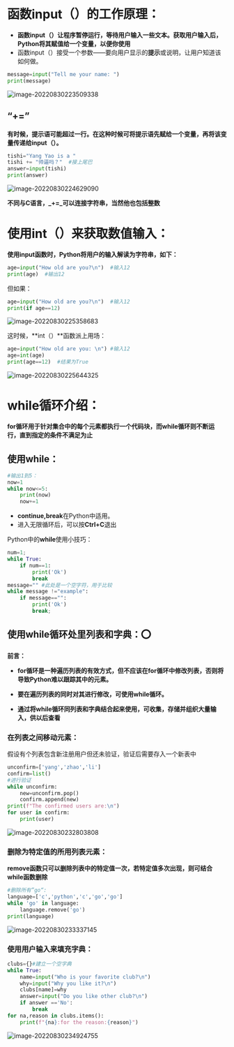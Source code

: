 # 函数input（）的工作原理：

+ **函数input（）让程序暂停运行，等待用户输入一些文本。获取用户输入后，Python将其赋值给一个变量，以便你使用**
+ 函数input（）接受一个参数——要向用户显示的**提示**或说明，让用户知道该如何做。

```python
message=input("Tell me your name: ")
print(message)
```

![image-20220830223509338](https://cdn.jsdelivr.net/gh/firmiyao/Picture/img/202208302235363.png)

## “+=”

**有时候，提示语可能超过一行。在这种时候可将提示语先赋给一个变量，再将该变量传递给input（）。**

```python
tishi="Yang Yao is a "
tishi += "帅逼吗？"  #接上尾巴
answer=input(tishi)
print(answer)
```

![image-20220830224629090](https://cdn.jsdelivr.net/gh/firmiyao/Picture/img/202208302246114.png)

**不同与C语言，_+=_可以连接字符串，当然他也包括整数**



# 使用int（）来获取数值输入：

**使用input函数时，Python将用户的输入解读为字符串，如下：**

```python
age=input("How old are you?\n")  #输入12
print(age)  #输出12
```

但如果：

```python
age=input("How old are you?\n")  #输入12
print(if age==12)
```

![image-20220830225358683](https://cdn.jsdelivr.net/gh/firmiyao/Picture/img/202208302253706.png)

这时候，**int（）**函数派上用场：

```python
age=input("How old are you: \n") #输入12
age=int(age)
print(age==12)  #结果为True
```

![image-20220830225644325](https://cdn.jsdelivr.net/gh/firmiyao/Picture/img/202208302256345.png)

# while循环介绍：

**for循环用于针对集合中的每个元素都执行一个代码块，而while循环则不断运行，直到指定的条件不满足为止**

## 使用while：

```python
#输出1到5：
now=1
while now<=5:
    print(now)
    now+=1
```



+ **continue,break**在Python中适用。
+ 进入无限循环后，可以按**Ctrl+C**退出

Python中的**while**使用小技巧：

```python
num=1;
while True:
    if num==1:
        print('Ok')
        break
message="" #此处是一个空字符，用于比较
while message !="example":
    if message=="":
        print('Ok')
        break;
```

## 使用while循环处里列表和字典：⭕

**前言：**

+ **for循环是一种遍历列表的有效方式，但不应该在for循环中修改列表，否则将导致Python难以跟踪其中的元素。**

+ **要在遍历列表的同时对其进行修改，可使用while循环。**

+ **通过将while循环同列表和字典结合起来使用，可收集，存储并组织大量输入，供以后查看**

   

### 在列表之间移动元素：

假设有个列表包含新注册用户但还未验证，验证后需要存入一个新表中

```python
unconfirm=['yang','zhao','li']
confirm=list()
#进行验证
while unconfirm:
    new=unconfirm.pop()
    confirm.append(new)
print(f"The confirmed users are:\n")
for user in confirm:
    print(user)
```

![image-20220830232803808](C:/Users/firmiyao/AppData/Roaming/Typora/typora-user-images/image-20220830232803808.png)

### 删除为特定值的所用列表元素：

**remove函数只可以删除列表中的特定值一次，若特定值多次出现，则可结合while函数删除**

```python
#删除所有”go“:
language=['c','python','c','go','go']
while 'go' in language:
    language.remove('go')
print(language)
```

![image-20220830233337145](https://cdn.jsdelivr.net/gh/firmiyao/Picture/img/202208302333171.png)

### 使用用户输入来填充字典：

```python
clubs={}#建立一个空字典
while True:
    name=input("Who is your favorite club?\n")
    why=input("Why you like it?\n")
    clubs[name]=why
    answer=input("Do you like other club?\n")
    if answer =='No':
        break
for na,reason in clubs.items():
    print(f"{na}:for the reason:{reason}")
```

![image-20220830234924755](https://cdn.jsdelivr.net/gh/firmiyao/Picture/img/202208302349782.png)
